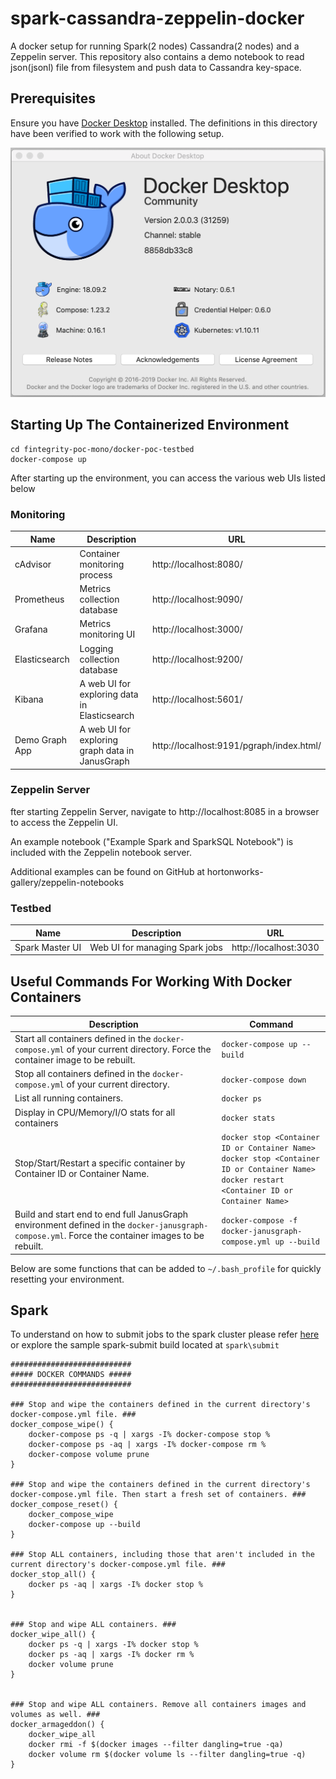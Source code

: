 # spark-cassandra-zeppelin-docker
A docker setup for running Spark(2 nodes) Cassandra(2 nodes) and a Zeppelin server. This repository also contains a demo notebook to read json(jsonl) file from filesystem and push data to Cassandra key-space.

## Prerequisites
Ensure you have [Docker Desktop](https://www.docker.com/products/docker-desktop) installed. The definitions in this directory have been verified to work with the following setup.

![](img/docker-desktop-version.png)

## Starting Up The Containerized Environment
```
cd fintegrity-poc-mono/docker-poc-testbed
docker-compose up
```

After starting up the environment, you can access the various web UIs listed below

### Monitoring
|Name|Description|URL|
|---|---|---|
|cAdvisor|Container monitoring process|http://localhost:8080/|
|Prometheus|Metrics collection database|http://localhost:9090/|
|Grafana|Metrics monitoring UI|http://localhost:3000/|
|Elasticsearch|Logging collection database|http://localhost:9200/|
|Kibana|A web UI for exploring data in Elasticsearch|http://localhost:5601/|
|Demo Graph App|A web UI for exploring graph data in JanusGraph|http://localhost:9191/pgraph/index.html/|

### Zeppelin Server
fter starting Zeppelin Server, navigate to http://localhost:8085 in a browser to access the Zeppelin UI. 

An example notebook ("Example Spark and SparkSQL Notebook") is included with the Zeppelin notebook server.

Additional examples can be found on GitHub at hortonworks-gallery/zeppelin-notebooks

### Testbed
|Name|Description|URL|
|---|---|---|
|Spark Master UI|Web UI for managing Spark jobs|http://localhost:3030|


## Useful Commands For Working With Docker Containers
|Description|Command|
|---|---|
|Start all containers defined in the `docker-compose.yml` of your current directory. Force the container image to be rebuilt.|`docker-compose up --build`|
|Stop all containers defined in the `docker-compose.yml` of your current directory.|`docker-compose down`|
|List all running containers.|`docker ps`|
|Display in CPU/Memory/I/O stats for all containers|`docker stats`|
|Stop/Start/Restart a specific container by Container ID or Container Name.|`docker stop <Container ID or Container Name>`<br>`docker stop <Container ID or Container Name>`<br>`docker restart <Container ID or Container Name>`|
|Build and start end to end full JanusGraph environment defined in the `docker-janusgraph-compose.yml`. Force the container images to be rebuilt.|`docker-compose -f docker-janusgraph-compose.yml up --build`|

Below are some functions that can be added to `~/.bash_profile` for quickly resetting your environment.


## Spark
To understand on how to submit jobs to the spark cluster please refer [here](https://spark.apache.org/docs/latest/submitting-applications.html) or explore the sample spark-submit build located at `spark\submit`

```$xslt
###########################
##### DOCKER COMMANDS #####
###########################

### Stop and wipe the containers defined in the current directory's docker-compose.yml file. ###
docker_compose_wipe() {
    docker-compose ps -q | xargs -I% docker-compose stop %
    docker-compose ps -aq | xargs -I% docker-compose rm %
    docker-compose volume prune
}

### Stop and wipe the containers defined in the current directory's docker-compose.yml file. Then start a fresh set of containers. ###
docker_compose_reset() {
    docker_compose_wipe
    docker-compose up --build
}

### Stop ALL containers, including those that aren't included in the current directory's docker-compose.yml file. ###
docker_stop_all() {
    docker ps -aq | xargs -I% docker stop %
}


### Stop and wipe ALL containers. ###
docker_wipe_all() {
    docker ps -q | xargs -I% docker stop %
    docker ps -aq | xargs -I% docker rm %
    docker volume prune
}


### Stop and wipe ALL containers. Remove all containers images and volumes as well. ###
docker_armageddon() {
    docker_wipe_all
    docker rmi -f $(docker images --filter dangling=true -qa)
    docker volume rm $(docker volume ls --filter dangling=true -q)
}
```

